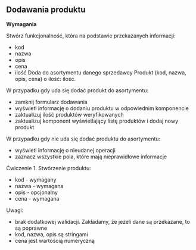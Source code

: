 ## Dodawania produktu
**Wymagania**

Stwórz funkcjonalność, która na podstawie przekazanych informacji:
- kod
- nazwa
- opis
- cena
- ilość
  Doda do asortymentu danego sprzedawcy Produkt (kod, nazwa, opis, cena) o ilość: ilość.

W przypadku gdy uda się dodać produkt do asortymentu:
- zamknij formularz dodawania
- wyświetl informację o dodaniu produktu w odpowiednim komponencie
- zaktualizuj ilość produktów weryfikowanych
- zaktualizuj komponent wyświetlający listę produktów i dodaj nowy produkt

W przypadku gdy nie uda się dodać produktu do asortymentu:
- wyświetl informację o nieudanej operacji
- zaznacz wszystkie pola, które mają nieprawidłowe informacje



Ćwiczenie 1.
Stwórzenie produktu:
- kod - wymagany
- nazwa - wymagana
- opis - opcjonalny
- cena - wymagana

Uwagi:
- brak dodatkowej walidacji. Zakładamy, że jeżeli dane są przekazane, to są poprawne
- kod, nazwa, opis są stringami
- cena jest wartością numeryczną